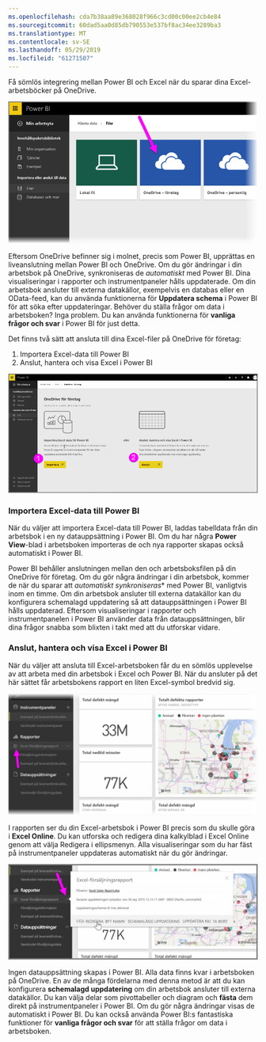 ```yaml
---
ms.openlocfilehash: cda7b38aa89e368028f966c3cd00c00ee2cb4e84
ms.sourcegitcommit: 60dad5aa0d85db790553e537bf8ac34ee3289ba3
ms.translationtype: MT
ms.contentlocale: sv-SE
ms.lasthandoff: 05/29/2019
ms.locfileid: "61271507"
---
```

Få sömlös integrering mellan Power BI och Excel när du sparar dina Excel-arbetsböcker på OneDrive.

![](media/5-4-connect-onedrive-for-business/5-4_1.png)

Eftersom OneDrive befinner sig i molnet, precis som Power BI, upprättas en liveanslutning mellan Power BI och OneDrive. Om du gör ändringar i din arbetsbok på OneDrive, synkroniseras de *automatiskt*  med Power BI. Dina visualiseringar i rapporter och instrumentpaneler hålls uppdaterade. Om din arbetsbok ansluter till externa datakällor, exempelvis en databas eller en OData-feed, kan du använda funktionerna för **Uppdatera schema** i Power BI för att söka efter uppdateringar. Behöver du ställa frågor om data i arbetsboken? Inga problem. Du kan använda funktionerna för **vanliga frågor och svar** i Power BI för just detta.

Det finns två sätt att ansluta till dina Excel-filer på OneDrive för företag:

1. Importera Excel-data till Power BI
2. Anslut, hantera och visa Excel i Power BI

![](media/5-4-connect-onedrive-for-business/5-4_3.png)

### <a name="import-excel-data-into-power-bi"></a>Importera Excel-data till Power BI
När du väljer att importera Excel-data till Power BI, laddas tabelldata från din arbetsbok i en ny datauppsättning i Power BI. Om du har några **Power View**-blad i arbetsboken importeras de och nya rapporter skapas också automatiskt i Power BI.

Power BI behåller anslutningen mellan den och arbetsboksfilen på din OneDrive för företag. Om du gör några ändringar i din arbetsbok, kommer de när du sparar att *automatiskt synkroniseras** med Power BI, vanligtvis inom en timme. Om din arbetsbok ansluter till externa datakällor kan du konfigurera schemalagd uppdatering så att datauppsättningen i Power BI hålls uppdaterad. Eftersom visualiseringar i rapporter och instrumentpanelen i Power BI använder data från datauppsättningen, blir dina frågor snabba som blixten i takt med att du utforskar vidare.

### <a name="connect-manage-and-view-excel-in-power-bi"></a>Anslut, hantera och visa Excel i Power BI
När du väljer att ansluta till Excel-arbetsboken får du en sömlös upplevelse av att arbeta med din arbetsbok i Excel och Power BI. När du ansluter på det här sättet får arbetsbokens rapport en liten Excel-symbol bredvid sig.

![](media/5-4-connect-onedrive-for-business/5-4_4.png)

I rapporten ser du din Excel-arbetsbok i Power BI precis som du skulle göra i **Excel Online**. Du kan utforska och redigera dina kalkylblad i Excel Online genom att välja Redigera i ellipsmenyn. Alla visualiseringar som du har fäst på instrumentpaneler uppdateras automatiskt när du gör ändringar.

![](media/5-4-connect-onedrive-for-business/5-4_5.png)

Ingen datauppsättning skapas i Power BI. Alla data finns kvar i arbetsboken på OneDrive. En av de många fördelarna med denna metod är att du kan konfigurera **schemalagd uppdatering** om din arbetsbok ansluter till externa datakällor. Du kan välja delar som pivottabeller och diagram och **fästa** dem direkt på instrumentpaneler i Power BI. Om du gör några ändringar visas de automatiskt i Power BI. Du kan också använda Power BI:s fantastiska funktioner för **vanliga frågor och svar** för att ställa frågor om data i arbetsboken.  

